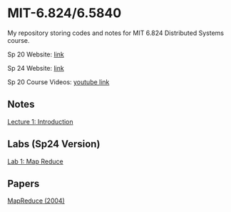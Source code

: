 # MIT-6.824/6.5840
My repository storing codes and notes for MIT 6.824 Distributed Systems course.

Sp 20 Website: [link](http://nil.csail.mit.edu/6.824/2020/schedule.html)

Sp 24 Website: [link](https://pdos.csail.mit.edu/6.824/schedule.html)

Sp 20 Course Videos: [youtube link](https://www.youtube.com/watch?v=cQP8WApzIQQ&list=PLrw6a1wE39_tb2fErI4-WkMbsvGQk9_UB)

## Notes

[Lecture 1: Introduction](http://nil.csail.mit.edu/6.824/2020/notes/l01.txt)


## Labs (Sp24 Version)
[Lab 1: Map Reduce](https://pdos.csail.mit.edu/6.824/labs/lab-mr.html)



## Papers

[MapReduce (2004)](http://nil.csail.mit.edu/6.824/2020/papers/mapreduce.pdf)
